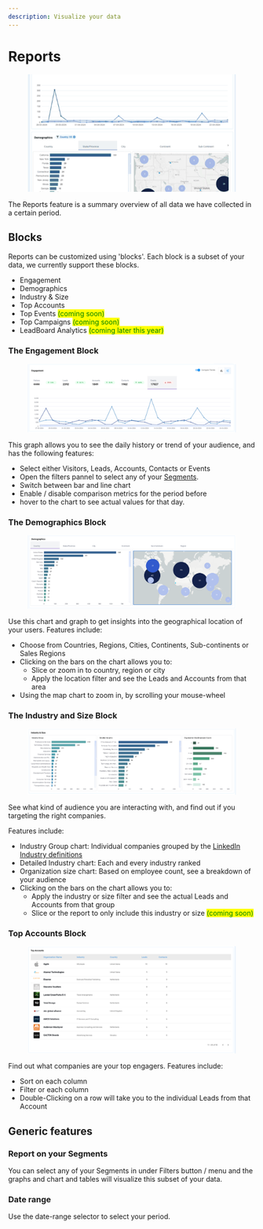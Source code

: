 ```yaml
---
description: Visualize your data
---
```


# Reports

<figure><img src="../.gitbook/assets/reports2.gif" alt=""><figcaption></figcaption></figure>

The Reports feature is a summary overview of all data we have collected in a certain period.

## Blocks

Reports can be customized using 'blocks'. Each block is a subset of your data, we currently support these blocks.&#x20;

* Engagement
* Demographics
* Industry & Size
* Top Accounts
* Top Events <mark style="color:green;">(coming soon)</mark>
* Top Campaigns <mark style="color:green;">(coming soon)</mark>
* LeadBoard Analytics <mark style="color:green;">(coming later this year)</mark>

### The Engagement Block

<figure><img src="../.gitbook/assets/LeadBoxer_App (26).png" alt=""><figcaption></figcaption></figure>

This graph allows you to see the daily history or trend of your audience, and has the following features:

* Select either Visitors, Leads, Accounts, Contacts or Events
* Open the filters pannel to select any of your [Segments](elements/segments.md).&#x20;
* Switch between bar and line chart
* Enable / disable comparison metrics for the period before
* hover to the chart to see actual values for that day. &#x20;

### The Demographics Block

<figure><img src="../.gitbook/assets/LeadBoxer_App.png" alt=""><figcaption></figcaption></figure>

Use this chart and graph to get insights into the geographical location of your users. Features include:

* Choose from Countries, Regions, Cities, Continents, Sub-continents or Sales Regions
* Clicking on the bars on the chart allows you to:
  * Slice or zoom in to country, region or city
  * Apply the location filter and see the Leads and Accounts from that area&#x20;
* Using the map chart to zoom in, by scrolling your mouse-wheel&#x20;

### The Industry and Size Block

<figure><img src="../.gitbook/assets/LeadBoxer_App (1).png" alt=""><figcaption></figcaption></figure>

See what kind of audience you are interacting with, and find out if you targeting the right companies.

Features include:

* Industry Group chart: Individual companies grouped by the [LinkedIn Industry definitions](https://learn.microsoft.com/en-us/linkedin/shared/references/reference-tables/industry-codes-v2#active-nodes)
* Detailed Industry chart: Each and every industry ranked&#x20;
* Organization size chart: Based on employee count, see a breakdown of your audience
* Clicking on the bars on the chart allows you to:
  * Apply the industry or size filter and see the actual Leads and Accounts from that group &#x20;
  * Slice or the report to only include this industry or size <mark style="color:green;">(coming soon)</mark>

### Top Accounts Block

<figure><img src="../.gitbook/assets/Notification_Center.png" alt=""><figcaption></figcaption></figure>

Find out what companies are your top engagers. Features include:

* Sort on each column
* Filter or each column
* Double-Clicking on a row will take you to the individual Leads from that Account&#x20;



## Generic features

### Report on your Segments

You can select any of your Segments in under Filters button / menu and the graphs and chart and tables will visualize this subset of your data.

### Date range

Use the date-range selector to select your period. &#x20;
